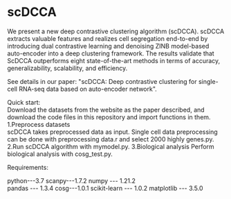# scDCCA
We present a new deep contrastive clustering algorithm (scDCCA). scDCCA extracts valuable features and realizes cell segregation end-to-end by introducing dual contrastive learning and denoising ZINB model-based auto-encoder into a deep clustering framework. The results validate that ScDCCA outperforms eight state-of-the-art methods in terms of accuracy, generalizability, scalability, and efficiency. 

See details in our paper: "scDCCA: Deep contrastive clustering for single-cell RNA-seq data based on auto-encoder network". 

Quick start:  
Download the datasets from the website as the paper described, and download the code files in this repository and import functions in them.  
1.Preprocess datasets  
scDCCA takes preprocessed data as input. Single cell data preprocessing can be done with preprocessing data.r and select 2000 highly genes.py.  
2.Run scDCCA algorithm with mymodel.py. 
3.Biological analysis
  Perform biological analysis with cosg_test.py.

Requirements: 

python---3.7 
scanpy---1.7.2
numpy --- 1.21.2  
pandas --- 1.3.4
cosg---1.0.1
scikit-learn --- 1.0.2
matplotlib --- 3.5.0
